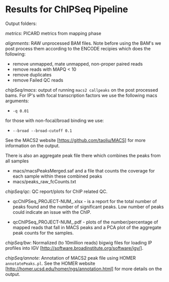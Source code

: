 # Results for ChIPSeq Pipeline

Output folders:

_metrics_:
PICARD metrics from mapping phase

_alignments_:
RAW unprocessed BAM files. Note before using the BAM's we post process them according to the ENCODE recipies which does the following:

- remove unmapped, mate unmapped, non-proper paired reads
- remove reads with MAPQ < 10
- remove duplicates
- remove Failed QC reads

_chipSeq/macs_: output of running `macs2 callpeaks` on the post processed bams. For IP's with focal transcription factors we use the following macs arguments:

- `-q 0.01`

for those with non-focal/broad binding we use:

- `--broad --broad-cutoff 0.1`

See the MACS2 website [https://github.com/taoliu/MACS] for more information on the output.

There is also an aggregate peak file there which combines the peaks from all samples
- macs/macsPeaksMerged.saf
and a file that counts the coverage for each sample within these combined peaks
- macs/peaks_raw_fcCounts.txt

_chipSeq/qc_: QC report/plots for ChIP related QC.

- qcChIPSeq_PROJECT-NUM_.xlsx - is a report for the total number of peaks found and the number of significant peaks. Low number of peaks could indicate an issue with the ChIP.

- qcChIPSeq_PROJECT-NUM_.pdf - plots of the number/percentage of mapped reads that fall in MACS peaks and a PCA plot of the aggregate peak counts for the samples.

_chipSeq/bw_:
Normalized (to 10million reads) bigwig files for loading IP profiles into IGV [http://software.broadinstitute.org/software/igv/].

_chipSeq/annote_:
Annotation of MACS2 peak file using HOMER `annotatePeaks.pl`. See the HOMER website [http://homer.ucsd.edu/homer/ngs/annotation.html] for more details on the output.


